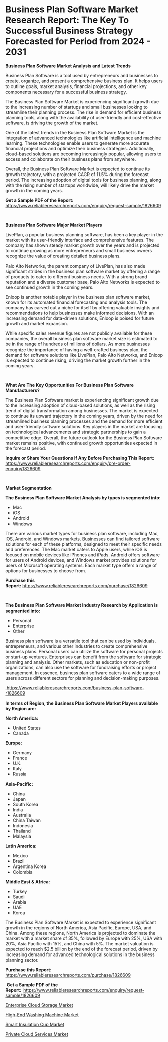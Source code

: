 <p><h1>Business Plan Software Market Research Report: The Key To Successful Business Strategy Forecasted for Period from 2024 - 2031</h1></p><p><strong>Business Plan Software Market Analysis and Latest Trends</strong></p>
<p><p>Business Plan Software is a tool used by entrepreneurs and businesses to create, organize, and present a comprehensive business plan. It helps users to outline goals, market analysis, financial projections, and other key components necessary for a successful business strategy. </p><p>The Business Plan Software Market is experiencing significant growth due to the increasing number of startups and small businesses looking to streamline their planning process. The rise in demand for efficient business planning tools, along with the availability of user-friendly and cost-effective software, is driving the growth of the market.</p><p>One of the latest trends in the Business Plan Software Market is the integration of advanced technologies like artificial intelligence and machine learning. These technologies enable users to generate more accurate financial projections and optimize their business strategies. Additionally, cloud-based solutions are becoming increasingly popular, allowing users to access and collaborate on their business plans from anywhere.</p><p>Overall, the Business Plan Software Market is expected to continue its growth trajectory, with a projected CAGR of 11.5% during the forecast period. The increasing adoption of digital tools for business planning, along with the rising number of startups worldwide, will likely drive the market growth in the coming years.</p></p>
<p><strong>Get a Sample PDF of the Report:&nbsp;</strong> <a href="https://www.reliableresearchreports.com/enquiry/request-sample/1826609">https://www.reliableresearchreports.com/enquiry/request-sample/1826609</a></p>
<p>&nbsp;</p>
<p><strong>Business Plan Software Major Market Players</strong></p>
<p><p>LivePlan, a popular business planning software, has been a key player in the market with its user-friendly interface and comprehensive features. The company has shown steady market growth over the years and is projected to continue growing as more entrepreneurs and small business owners recognize the value of creating detailed business plans.</p><p>Palo Alto Networks, the parent company of LivePlan, has also made significant strides in the business plan software market by offering a range of products to cater to different business needs. With a strong brand reputation and a diverse customer base, Palo Alto Networks is expected to see continued growth in the coming years.</p><p>Enloop is another notable player in the business plan software market, known for its automated financial forecasting and analysis tools. The company has carved out a niche for itself by offering valuable insights and recommendations to help businesses make informed decisions. With an increasing demand for data-driven solutions, Enloop is poised for future growth and market expansion.</p><p>While specific sales revenue figures are not publicly available for these companies, the overall business plan software market size is estimated to be in the range of hundreds of millions of dollars. As more businesses recognize the importance of having a well-crafted business plan, the demand for software solutions like LivePlan, Palo Alto Networks, and Enloop is expected to continue rising, driving the market growth further in the coming years.</p></p>
<p>&nbsp;</p>
<p><strong>What Are The Key Opportunities For Business Plan Software Manufacturers?</strong></p>
<p><p>The Business Plan Software market is experiencing significant growth due to the increasing adoption of cloud-based solutions, as well as the rising trend of digital transformation among businesses. The market is expected to continue its upward trajectory in the coming years, driven by the need for streamlined business planning processes and the demand for more efficient and user-friendly software solutions. Key players in the market are focusing on technological advancements and strategic partnerships to gain a competitive edge. Overall, the future outlook for the Business Plan Software market remains positive, with continued growth opportunities expected in the forecast period.</p></p>
<p><strong>Inquire or Share Your Questions If Any Before Purchasing This Report:</strong> <a href="https://www.reliableresearchreports.com/enquiry/pre-order-enquiry/1826609">https://www.reliableresearchreports.com/enquiry/pre-order-enquiry/1826609</a></p>
<p>&nbsp;</p>
<p><strong>Market Segmentation</strong></p>
<p><strong>The Business Plan Software Market Analysis by types is segmented into:</strong></p>
<p><ul><li>Mac</li><li>iOS</li><li>Android</li><li>Windows</li></ul></p>
<p><p>There are various market types for business plan software, including Mac, iOS, Android, and Windows markets. Businesses can find tailored software solutions for each of these platforms, designed to meet their specific needs and preferences. The Mac market caters to Apple users, while iOS is focused on mobile devices like iPhones and iPads. Android offers software for users of Android devices, and Windows market provides solutions for users of Microsoft operating systems. Each market type offers a range of options for businesses to choose from.</p></p>
<p><strong>Purchase this Report:&nbsp;</strong><a href="https://www.reliableresearchreports.com/purchase/1826609">https://www.reliableresearchreports.com/purchase/1826609</a></p>
<p>&nbsp;</p>
<p><strong>The Business Plan Software Market Industry Research by Application is segmented into:</strong></p>
<p><ul><li>Personal</li><li>Enterprise</li><li>Other</li></ul></p>
<p><p>Business plan software is a versatile tool that can be used by individuals, entrepreneurs, and various other industries to create comprehensive business plans. Personal users can utilize the software for personal projects or start-up ventures. Enterprises can benefit from the software for strategic planning and analysis. Other markets, such as education or non-profit organizations, can also use the software for fundraising efforts or project management. In essence, business plan software caters to a wide range of users across different sectors for planning and decision-making purposes.</p></p>
<p><a href="https://www.reliableresearchreports.com/business-plan-software-r1826609">&nbsp;https://www.reliableresearchreports.com/business-plan-software-r1826609</a></p>
<p><strong>In terms of Region, the Business Plan Software Market Players available by Region are:</strong></p>
<p>
    <p> <strong> North America: </strong>
        <ul>
            <li>United States</li>
            <li>Canada</li>
        </ul>
        </p> 
    <p> <strong> Europe: </strong>
        <ul>
            <li>Germany</li>
            <li>France</li>
            <li>U.K.</li>
            <li>Italy</li>
            <li>Russia</li>
        </ul>
        </p> 
    <p> <strong> Asia-Pacific: </strong>
        <ul>
            <li>China</li>
            <li>Japan</li>
            <li>South Korea</li>
            <li>India</li>
            <li>Australia</li>
            <li>China Taiwan</li>
            <li>Indonesia</li>
            <li>Thailand</li>
            <li>Malaysia</li>
        </ul>
        </p> 
    <p> <strong> Latin America: </strong>
        <ul>
            <li>Mexico</li>
            <li>Brazil</li>
            <li>Argentina Korea</li>
            <li>Colombia</li>
        </ul>
        </p> 
    <p> <strong> Middle East & Africa: </strong>
        <ul>
            <li>Turkey</li>
            <li>Saudi</li>
            <li>Arabia</li>
            <li>UAE</li>
            <li>Korea</li>
        </ul>
    </p>
    </p>
<p><p>The Business Plan Software Market is expected to experience significant growth in the regions of North America, Asia Pacific, Europe, USA, and China. Among these regions, North America is projected to dominate the market with a market share of 35%, followed by Europe with 25%, USA with 20%, Asia Pacific with 15%, and China with 5%. The market valuation is expected to reach $2.5 billion by the end of the forecast period, driven by increasing demand for advanced technological solutions in the business planning sector.</p></p>
<p><strong>Purchase this Report: </strong><a href="https://www.reliableresearchreports.com/purchase/1826609">https://www.reliableresearchreports.com/purchase/1826609</a></p>
<p>&nbsp;<strong>Get a Sample PDF of the Report:&nbsp;&nbsp;</strong><a href="https://www.reliableresearchreports.com/enquiry/request-sample/1826609">https://www.reliableresearchreports.com/enquiry/request-sample/1826609</a></p>
<p><strong></strong></p>
<p><p><a href="https://github.com/SashaBeier2023/Market-Research-Report-List-1/blob/main/enterprise-cloud-storage-market.md">Enterprise Cloud Storage Market</a></p><p><a href="https://www.linkedin.com/pulse/high-end-washing-machine-market-trends-analysis-forecasted-cvvdf?trackingId=vISADD7T3qp9LeYn%2BZIs2Q%3D%3D">High-End Washing Machine Market</a></p><p><a href="https://www.linkedin.com/pulse/smart-insulation-cup-market-competitive-analysis-trends-forecast-nc6rf?trackingId=vV%2BZLDc4e%2FTGZbXIVjOMGg%3D%3D">Smart Insulation Cup Market</a></p><p><a href="https://github.com/singletonthaxterkelliehr2df/Market-Research-Report-List-2/blob/main/private-cloud-services-market.md">Private Cloud Services Market</a></p></p>